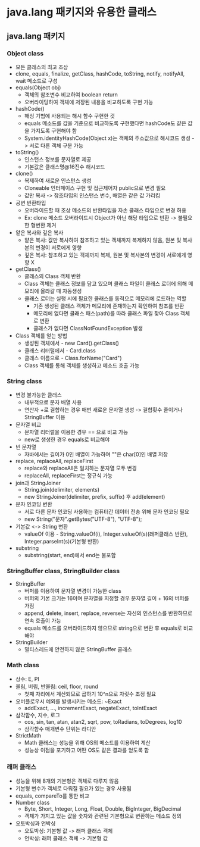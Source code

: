 # java.lang 패키지와 유용한 클래스
## java.lang 패키지
### Object class
- 모든 클래스의 최고 조상
- clone, equals, finalize, getClass, hashCode, toString, notify, notifyAll, wait 메소드로 구성
- equals(Object obj)
  - 객체의 참조변수 비교하여 boolean return
  - 오버라이딩하여 객체에 저장된 내용을 비교하도록 구현 가능
- hashCode()
  - 해싱 기법에 사용되는 해시 함수 구현한 것
  - equals 메소드를 값을 기준으로 비교하도록 구현했다면 hashCode도 같은 값을 가지도록 구현해야 함
  - System.identityHashCode(Object x)는 객체의 주소값으로 해시코드 생성 -> 서로 다른 객체 구분 가능
- toString()
  - 인스턴스 정보를 문자열로 제공
  - 기본값은 클래스명@16진수 해시코드
- clone()
  - 복제하여 새로운 인스턴스 생성
  - Cloneable 인터페이스 구현 및 접근제어자 public으로 변경 필요
  - 값만 복사 -> 참조타입의 인스턴스 변수, 배열은 같은 값 가리킴
- 공변 반환타입
  - 오버라이드할 때 조상 메소드의 반환타입을 자손 클래스 타입으로 변경 허용
  - Ex: clone 메소드 오버라이드시 Object가 아닌 해당 타입으로 반환 -> 불필요한 형변환 제거
- 얕은 복사와 깊은 복사
  - 얕은 복사: 값만 복사하여 참조하고 있는 객체까지 복제하지 않음, 원본 및 복사본의 변경이 서로에게 영향
  - 깊은 복사: 참조하고 있는 객체까지 복제, 원본 및 복사본의 변경이 서로에게 영향 X
- getClass()
  - 클래스의 Class 객체 반환
  - Class 객체는 클래스 정보를 담고 있으며 클래스 파일이 클래스 로더에 의해 메모리에 올라갈 때 자동생성
  - 클래스 로더는 실행 시에 필요한 클래스를 동적으로 메모리에 로드하는 역할
    - 기존 생성된 클래스 객체가 메모리에 존재하는지 확인하여 참조를 반환
    - 메모리에 없다면 클래스 패스(path)를 따라 클래스 파일 찾아 Class 객체로 변환
    - 클래스가 없다면 ClassNotFoundException 발생
- Class 객체를 얻는 방법
  - 생성된 객체에서 - new Card().getClass()
  - 클래스 리터럴에서 - Card.class
  - 클래스 이름으로 - Class.forName("Card")
  - Class 객체를 통해 객체를 생성하고 메소드 호출 가능

### String class
- 변경 불가능한 클래스
  - 내부적으로 문자 배열 사용
  - 연산자 +로 결합하는 경우 매번 새로운 문자열 생성 -> 결합횟수 줄이거나 StringBuffer 이용
- 문자열 비교 
  - 문자열 리터럴을 이용한 경우 == 으로 비교 가능
  - new로 생성한 경우 equals로 비교해야
- 빈 문자열
  - 자바에서는 길이가 0인 배열이 가능하며 ""은 char[0]인 배열 저장
- replace, replaceAll, replaceFirst
  - replace와 replaceAll은 일치하는 문자열 모두 변경
  - replaceAll, replaceFirst는 정규식 가능
- join과 StringJoiner
  - String.join(delimiter, elements)
  - new StringJoiner(delimiter, prefix, suffix) 후 add(element)
- 문자 인코딩 변환
  - 서로 다른 문자 인코딩 사용하는 컴퓨터간 데이터 전송 위해 문자 인코딩 필요
  - new String("문자".getBytes("UTF-8"), "UTF-8");
- 기본값 <-> String 변환
  - valueOf 이용 - String.valueOf(i), Integer.valueOf(s)(래퍼클래스 반환), Integer.parseInt(s)(기본형 반환)
- substring
  - substring(start, end)에서 end는 불포함

### StringBuffer class, StringBuilder class
- StringBuffer
  - 버퍼를 이용하여 문자열 변경이 가능한 class
  - 버퍼의 기본 크기는 16이며 문자열을 지정할 경우 문자열 길이 + 16의 버퍼를 가짐
  - append, delete, insert, replace, reverse는 자신의 인스턴스를 반환하므로 연속 호출이 가능
  - equals 메소드를 오버라이드하지 않으므로 string으로 변환 후 equals로 비교해야
- StringBuilder
  - 멀티스레드에 안전하지 않은 StringBuffer 클래스

### Math class
- 상수: E, PI
- 올림, 버림, 반올림: ceil, floor, round
  - 첫째 자리에서 계산되므로 곱하기 10^n으로 자릿수 조정 필요
- 오버플로우시 예외를 발생시키는 메소드: ~Exact
  - addExact, ..., incrementExact, negateExact, toIntExact
- 삼각함수, 지수, 로그
  - cos, sin, tan, atan, atan2, sqrt, pow, toRadians, toDegrees, log10
  - 삼각함수 매개변수 단위는 라디안
- StrictMath
  - Math 클래스는 성능을 위해 OS의 메소드를 이용하여 계산
  - 성능상 이점을 포기하고 어떤 OS도 같은 결과를 얻도록 함

### 래퍼 클래스
- 성능을 위해 8개의 기본형은 객체로 다루지 않음
- 기본형 변수가 객체로 다뤄질 필요가 있는 경우 사용됨
- equals, compareTo를 통한 비교
- Number class
  - Byte, Short, Integer, Long, Float, Double, BigInteger, BigDecimal
  - 객체가 가지고 있는 값을 숫자와 관련된 기본형으로 변환하는 메소드 정의
- 오토박싱과 언박싱
  - 오토박싱: 기본형 값 -> 래퍼 클래스 객체
  - 언박싱: 래퍼 클래스 객체 -> 기본형 값